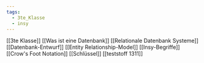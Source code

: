 ```yaml
---
tags:
  - 3te_Klasse
  - insy
---
```

[[3te Klasse]]
[[Was ist eine Datenbank]]
[[Relationale Datenbank Systeme]]
[[Datenbank-Entwurf]]
[[Entity Relationship-Model]]
[[Insy-Begriffe]]
[[Crow's Foot Notation]]
[[Schlüssel]]
[[teststoff 1311]]